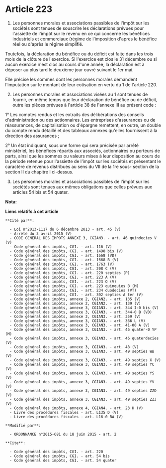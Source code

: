 # Article 223

1. Les personnes morales et associations passibles de l'impôt sur les sociétés sont tenues de souscrire les déclarations
prévues pour l'assiette de l'impôt sur le revenu en ce qui concerne les bénéfices industriels et commerciaux (régime de
l'imposition d'après le bénéfice réel ou d'après le régime simplifié. 

Toutefois, la déclaration du bénéfice ou du déficit est faite dans les trois mois de la clôture de l'exercice. Si l'exercice
est clos le 31 décembre ou si aucun exercice n'est clos au cours d'une année, la déclaration est à déposer         au plus
tard le deuxième jour ouvré suivant le 1er mai. 

Elle précise les sommes dont les personnes morales demandent l'imputation sur le montant de leur cotisation en vertu du 1 de
l'article 220.

2. Les personnes morales et associations visées au 1 sont tenues de fournir, en même temps que leur déclaration de bénéfice
ou de déficit, outre les pièces prévues à l'article 38 de l'annexe III au présent code : 

1° Les comptes rendus et les extraits des délibérations des conseils d'administration ou des actionnaires. Les entreprises
d'assurances ou de réassurances, de capitalisation ou d'épargne remettent, en outre, un double du compte rendu détaillé et
des tableaux annexes qu'elles fournissent à la direction des assurances ; 

2° Un état indiquant, sous une forme qui sera précisée par arrêté ministériel, les bénéfices répartis aux associés,
actionnaires ou porteurs de parts, ainsi que les sommes ou valeurs mises à leur disposition au cours de la période retenue
pour l'assiette de l'impôt sur les sociétés et présentant le caractère de revenus distribués au sens du VII de la 1re sous-
section de la section II du chapitre I ci-dessus. 

3. Les personnes morales et associations passibles de l'impôt sur les sociétés sont tenues aux mêmes obligations que celles
prévues aux articles 54 bis et 54 quater.

**Nota:**



**Liens relatifs à cet article**

	**Cité par**:

	  - Loi n°2013-1117 du 6 décembre 2013 - art. 45 (V)
	  - Arrêté du 3 avril 2015 (V)
	  - CODE GENERAL DES IMPOTS ANNEXE 3, CGIAN3. - art. 46 quindecies V (V)
	  - Code général des impôts, CGI. - art. 116 (V)
	  - Code général des impôts, CGI. - art. 1498 bis (V)
	  - Code général des impôts, CGI. - art. 1668 (VD)
	  - Code général des impôts, CGI. - art. 1668 B (V)
	  - Code général des impôts, CGI. - art. 1763 (V)
	  - Code général des impôts, CGI. - art. 208 C (V)
	  - Code général des impôts, CGI. - art. 220 septies (P)
	  - Code général des impôts, CGI. - art. 223 A (V)
	  - Code général des impôts, CGI. - art. 223 Q (V)
	  - Code général des impôts, CGI. - art. 223 quinquies B (M)
	  - Code général des impôts, CGI. - art. 234 duodecies (VT)
	  - Code général des impôts, CGI. - art. 302 septies A ter (V)
	  - Code général des impôts, annexe 2, CGIAN2. - art. 135 (V)
	  - Code général des impôts, annexe 2, CGIAN2. - art. 139 (V)
	  - Code général des impôts, annexe 3, CGIAN3. - art. 344 I-0 bis (V)
	  - Code général des impôts, annexe 3, CGIAN3. - art. 344-0 B (VD)
	  - Code général des impôts, annexe 3, CGIAN3. - art. 359 (V)
	  - Code général des impôts, annexe 3, CGIAN3. - art. 366 L (V)
	  - Code général des impôts, annexe 3, CGIAN3. - art. 41-00 A (V)
	  - Code général des impôts, annexe 3, CGIAN3. - art. 46 quater-0 YP (M)
	  - Code général des impôts, annexe 3, CGIAN3. - art. 46 quaterdecies (V)
	  - Code général des impôts, annexe 3, CGIAN3. - art. 48 (V)
	  - Code général des impôts, annexe 3, CGIAN3. - art. 49 septies WB (V)
	  - Code général des impôts, annexe 3, CGIAN3. - art. 49 septies X (V)
	  - Code général des impôts, annexe 3, CGIAN3. - art. 49 septies YC (V)
	  - Code général des impôts, annexe 3, CGIAN3. - art. 49 septies YS (V)
	  - Code général des impôts, annexe 3, CGIAN3. - art. 49 septies YV (V)
	  - Code général des impôts, annexe 3, CGIAN3. - art. 49 septies ZZD (V)
	  - Code général des impôts, annexe 3, CGIAN3. - art. 49 septies ZZJ (V)
	  - Code général des impôts, annexe 4, CGIAN4. - art. 23 H (V)
	  - Livre des procédures fiscales - art. L135 D (V)
	  - Livre des procédures fiscales - art. L16-0 BA (V)

	**Modifié par**:

	  - ORDONNANCE n°2015-681 du 18 juin 2015 - art. 2

	**Cite**:

	  - Code général des impôts, CGI. - art. 220
	  - Code général des impôts, CGI. - art. 54 bis
	  - Code général des impôts, CGI. - art. 54 quater
